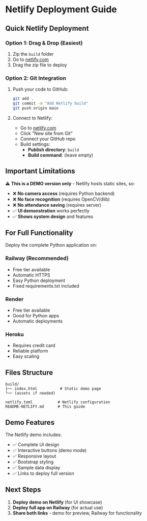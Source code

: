 # Netlify Deployment Guide

## Quick Netlify Deployment

### Option 1: Drag & Drop (Easiest)
1. Zip the `build` folder
2. Go to [netlify.com](https://netlify.com)
3. Drag the zip file to deploy

### Option 2: Git Integration
1. Push your code to GitHub:
   ```bash
   git add .
   git commit -m "Add Netlify build"
   git push origin main
   ```

2. Connect to Netlify:
   - Go to [netlify.com](https://netlify.com)
   - Click "New site from Git"
   - Connect your GitHub repo
   - Build settings:
     - **Publish directory**: `build`
     - **Build command**: (leave empty)

## Important Limitations

⚠️ **This is a DEMO version only** - Netlify hosts static sites, so:

- ❌ **No camera access** (requires Python backend)
- ❌ **No face recognition** (requires OpenCV/dlib)
- ❌ **No attendance saving** (requires server)
- ✅ **UI demonstration** works perfectly
- ✅ **Shows system design** and features

## For Full Functionality

Deploy the complete Python application on:

### Railway (Recommended)
- Free tier available
- Automatic HTTPS
- Easy Python deployment
- Fixed requirements.txt included

### Render
- Free tier available  
- Good for Python apps
- Automatic deployments

### Heroku
- Requires credit card
- Reliable platform
- Easy scaling

## Files Structure

```
build/
├── index.html          # Static demo page
└── (assets if needed)

netlify.toml           # Netlify configuration
README-NETLIFY.md      # This guide
```

## Demo Features

The Netlify demo includes:
- ✅ Complete UI design
- ✅ Interactive buttons (demo mode)
- ✅ Responsive layout
- ✅ Bootstrap styling
- ✅ Sample data display
- ✅ Links to deploy full version

## Next Steps

1. **Deploy demo on Netlify** (for UI showcase)
2. **Deploy full app on Railway** (for actual use)
3. **Share both links** - demo for preview, Railway for functionality
